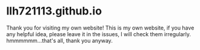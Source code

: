 # llh721113.github.io
Thank you for visiting my own website!
This is my own website, if you have any helpful idea, please leave it in the issues, I will check them irregularly.
hmmmmmm...that's all, thank you anyway.

